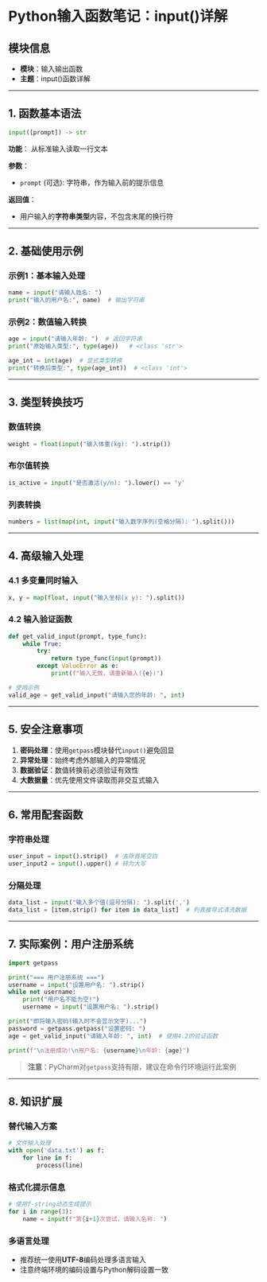 # Python输入函数笔记：input()详解

## 模块信息
- **模块**：输入输出函数  
- **主题**：input()函数详解  

---

## 1. 函数基本语法
```python
input([prompt]) -> str
```

**功能**：
从标准输入读取一行文本

**参数**：
- `prompt` (可选): 字符串，作为输入前的提示信息

**返回值**：
- 用户输入的**字符串类型**内容，不包含末尾的换行符

---

## 2. 基础使用示例
### 示例1：基本输入处理
```python
name = input("请输入姓名: ")
print("输入的用户名:", name)  # 输出字符串
```

### 示例2：数值输入转换
```python
age = input("请输入年龄: ")  # 返回字符串
print("原始输入类型:", type(age))   # <class 'str'>

age_int = int(age)  # 显式类型转换
print("转换后类型:", type(age_int))  # <class 'int'>
```

---

## 3. 类型转换技巧
### 数值转换
```python
weight = float(input("输入体重(kg): ").strip())
```

### 布尔值转换
```python
is_active = input("是否激活(y/n): ").lower() == 'y'
```

### 列表转换
```python
numbers = list(map(int, input("输入数字序列(空格分隔): ").split()))
```

---

## 4. 高级输入处理
### 4.1 多变量同时输入
```python
x, y = map(float, input("输入坐标(x y): ").split())
```

### 4.2 输入验证函数
```python
def get_valid_input(prompt, type_func):
    while True:
        try:
            return type_func(input(prompt))
        except ValueError as e:
            print(f"输入无效，请重新输入({e})")

# 使用示例
valid_age = get_valid_input("请输入您的年龄: ", int)
```

---

## 5. 安全注意事项
1. **密码处理**：使用`getpass`模块替代`input()`避免回显
2. **异常处理**：始终考虑外部输入的异常情况
3. **数据验证**：数值转换前必须验证有效性
4. **大数据量**：优先使用文件读取而非交互式输入

---

## 6. 常用配套函数
### 字符串处理
```python
user_input = input().strip()  # 去除首尾空白
user_input2 = input().upper() # 转为大写
```

### 分隔处理
```python
data_list = input("输入多个值(逗号分隔): ").split(',')
data_list = [item.strip() for item in data_list]  # 列表推导式清洗数据
```

---

## 7. 实际案例：用户注册系统
```python
import getpass

print("=== 用户注册系统 ===")
username = input("设置用户名: ").strip()
while not username:
    print("用户名不能为空!")
    username = input("设置用户名: ").strip()

print("即将输入密码(输入时不会显示文字)...")
password = getpass.getpass("设置密码: ")
age = get_valid_input("请输入年龄: ", int)  # 使用4.2的验证函数

print(f"\n注册成功!\n用户名: {username}\n年龄: {age}")
```

> **注意**：PyCharm对`getpass`支持有限，建议在命令行环境运行此案例

---

## 8. 知识扩展
### 替代输入方案
```python
# 文件输入处理
with open('data.txt') as f:
    for line in f:
        process(line)
```

### 格式化提示信息
```python
# 使用f-string动态生成提示
for i in range(3):
    name = input(f"第{i+1}次尝试，请输入名称: ")
```

### 多语言处理
- 推荐统一使用**UTF-8**编码处理多语言输入
- 注意终端环境的编码设置与Python解码设置一致

